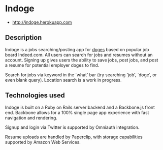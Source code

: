 # Indoge

- http://indoge.herokuapp.com

## Description
Indoge is a jobs searching/posting app for [doges][doge]
based on popular job board Indeed.com.
All users can search for jobs and resumes without an account. Signing up gives
users the ability to save jobs, post jobs, and post a resume for potential
employer doges to find.

Search for jobs via keyword in the 'what' bar (try searching 'job', 'doge', or
even blank query). Location search is a work in progress.

[doge]: ./app/assets/images/doge.jpg
## Technologies used
Indoge is built on a Ruby on Rails server backend and a Backbone.js front end.
Backbone allows for a 100% single page app experience with fast navigation and
rendering.

Signup and login via Twitter is supported by Omniauth integration.

Resume uploads are handled by Paperclip, with storage capabilities supported by
Amazon Web Services.
